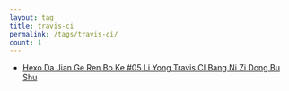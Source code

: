 ```yaml
---
layout: tag
title: travis-ci
permalink: /tags/travis-ci/
count: 1
---
```


- [Hexo Da Jian Ge Ren Bo Ke  #05 Li Yong  Travis CI Bang Ni Zi Dong Bu Shu ](https://y0ngb1n.github.io/a/5c7519f9.html)
